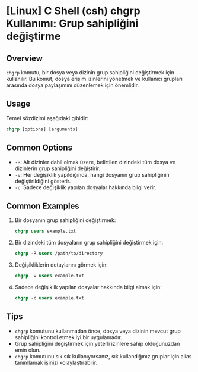 # [Linux] C Shell (csh) chgrp Kullanımı: Grup sahipliğini değiştirme

## Overview
`chgrp` komutu, bir dosya veya dizinin grup sahipliğini değiştirmek için kullanılır. Bu komut, dosya erişim izinlerini yönetmek ve kullanıcı grupları arasında dosya paylaşımını düzenlemek için önemlidir.

## Usage
Temel sözdizimi aşağıdaki gibidir:
```csh
chgrp [options] [arguments]
```

## Common Options
- `-R`: Alt dizinler dahil olmak üzere, belirtilen dizindeki tüm dosya ve dizinlerin grup sahipliğini değiştirir.
- `-v`: Her değişiklik yapıldığında, hangi dosyanın grup sahipliğinin değiştirildiğini gösterir.
- `-c`: Sadece değişiklik yapılan dosyalar hakkında bilgi verir.

## Common Examples
1. Bir dosyanın grup sahipliğini değiştirmek:
   ```csh
   chgrp users example.txt
   ```

2. Bir dizindeki tüm dosyaların grup sahipliğini değiştirmek için:
   ```csh
   chgrp -R users /path/to/directory
   ```

3. Değişikliklerin detaylarını görmek için:
   ```csh
   chgrp -v users example.txt
   ```

4. Sadece değişiklik yapılan dosyalar hakkında bilgi almak için:
   ```csh
   chgrp -c users example.txt
   ```

## Tips
- `chgrp` komutunu kullanmadan önce, dosya veya dizinin mevcut grup sahipliğini kontrol etmek iyi bir uygulamadır.
- Grup sahipliğini değiştirmek için yeterli izinlere sahip olduğunuzdan emin olun.
- `chgrp` komutunu sık sık kullanıyorsanız, sık kullandığınız gruplar için alias tanımlamak işinizi kolaylaştırabilir.